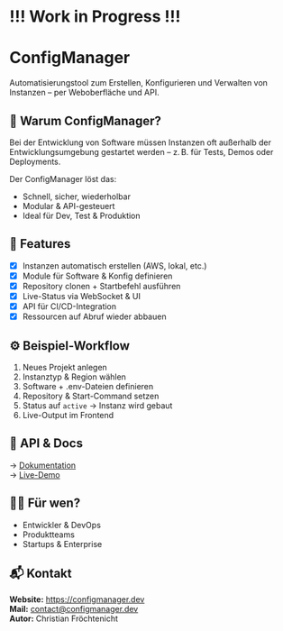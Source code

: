 # !!! Work in Progress !!!

# ConfigManager

Automatisierungstool zum Erstellen, Konfigurieren und Verwalten von Instanzen – per Weboberfläche und API.

## 🚀 Warum ConfigManager?

Bei der Entwicklung von Software müssen Instanzen oft außerhalb der Entwicklungsumgebung gestartet werden – z. B. für Tests, Demos oder Deployments.

Der ConfigManager löst das:

- Schnell, sicher, wiederholbar
- Modular & API-gesteuert
- Ideal für Dev, Test & Produktion

## 🔧 Features

- [x] Instanzen automatisch erstellen (AWS, lokal, etc.)
- [x] Module für Software & Konfig definieren
- [x] Repository clonen + Startbefehl ausführen
- [x] Live-Status via WebSocket & UI
- [x] API für CI/CD-Integration
- [x] Ressourcen auf Abruf wieder abbauen

## ⚙️ Beispiel-Workflow

1. Neues Projekt anlegen
2. Instanztyp & Region wählen
3. Software + .env-Dateien definieren
4. Repository & Start-Command setzen
5. Status auf `active` → Instanz wird gebaut
6. Live-Output im Frontend

## 🔗 API & Docs

→ [Dokumentation](https://configmanager.dev/doku)  
→ [Live-Demo](https://configmanager.dev/demo)

## 👨‍💻 Für wen?

- Entwickler & DevOps
- Produktteams
- Startups & Enterprise

## 📬 Kontakt

**Website:** https://configmanager.dev  
**Mail:** contact@configmanager.dev  
**Autor:** Christian Fröchtenicht

